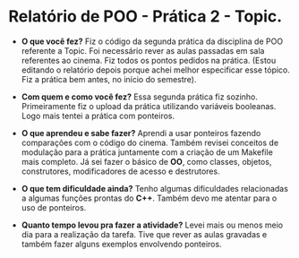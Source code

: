 # Relatório de POO - Prática 2 - Topic.

- **O que você fez?**
Fiz o código da segunda prática da disciplina de POO referente a Topic. Foi necessário rever as aulas passadas em sala referentes ao cinema. Fiz todos os pontos pedidos na prática. (Estou editando o relatório depois porque achei melhor especificar esse tópico. Fiz a prática bem antes, no início do semestre).

- **Com quem e como você fez?**
Essa segunda prática fiz sozinho. Primeiramente fiz o upload da prática utilizando variáveis booleanas. Logo mais tentei a prática com ponteiros.  

- **O que aprendeu e sabe fazer?**
Aprendi a usar ponteiros fazendo comparações com o código do cinema. Também revisei conceitos de modulação para a prática juntamente com a criação de um Makefile mais completo. Já sei fazer o básico de **OO**, como classes, objetos, construtores, modificadores de acesso e destrutores.

- **O que tem dificuldade ainda?**
Tenho algumas dificuldades relacionadas a algumas funções prontas do **C++**. Também devo me atentar para o uso de ponteiros. 

- **Quanto tempo levou pra fazer a atividade?**
Levei mais ou menos meio dia para a realização da tarefa. Tive que rever as aulas gravadas e também fazer alguns exemplos envolvendo ponteiros.



